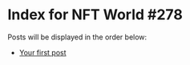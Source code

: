 # Index for NFT World #278
Posts will be displayed in the order below:

- [Your first post](./001-first.md)

